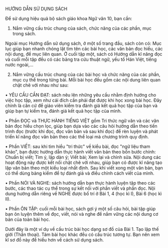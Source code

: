 HƯỚNG DẪN SỬ DỤNG SÁCH

Để sử dụng hiệu quả bộ sách giáo khoa Ngữ văn 10, bạn cần:

1. Nắm vững cấu trúc chung của sách, chức năng của các phần, mục trong sách.

Ngoài mục Hướng dẫn sử dụng sách, ở một số trang đầu, sách còn có: Mục lục giúp bạn nhanh chóng lật tìm tên các bài học, các văn bản đọc hiểu, các nội dung, để mục liên quan. Ở cuối tập một, sách có Hướng dẫn kĩ năng đọc và cuối mỗi tập đều có các bảng tra cứu thuật ngữ, yếu tố Hán Việt, tiếng nước ngoài,...

2. Nắm vững cấu trúc chung của các bài học và chức năng của các phần, mục cụ thể trong từng bài. Mỗi bài học đều gồm các nội dung liên quan chặt chẽ với nhau như sau:

• YÊU CẦU CẦN ĐẠT: sách nêu lên những yêu cầu nhằm định hướng cho việc học tập, xem như cái đích cần phải đạt được khi học xong bài học. Đây chính là căn cứ để giáo viên kiểm tra đánh giá kết quả học tập của bạn và giúp bạn tự kiểm tra, đánh giá kết quả học tập của mình.

• Phần ĐỌC và THỰC HÀNH TIẾNG VIỆT gồm Tri thức ngữ văn và các văn bản đọc hiểu chọn lọc, giúp bạn dựa vào các câu hỏi hướng dẫn theo tiến trình đọc (trước khi đọc, đọc văn bản và sau khi đọc) để rèn luyện và phát triển kĩ năng đọc văn bản theo các thể loại mà chương trình quy định.

• Phần VIẾT: sau khi tìm hiểu "tri thức" về kiểu bài, đọc "ngữ liệu tham khảo", bạn được hướng dẫn thực hành viết văn bản theo bốn bước chính: Chuẩn bị viết; Tìm ý, lập dàn ý; Viết bài; Xem lại và chỉnh sửa. Nội dung các hoạt động này được kết nối chặt chẽ với nhau, giúp bạn có được kĩ năng tạo lập văn bản theo một kiểu loại nhất định. Sau khi viết xong một văn bản, bạn có thể dùng bảng kiểm để tự đánh giá và điều chỉnh cách viết của mình.

• Phần NÓI VÀ NGHE: sách hướng dẫn bạn thực hành luyện tập theo các bước, các thao tác cụ thể trong sự kết nối với phần viết và phần đọc. Nội dung hướng dẫn riêng về NGHE được bố trí ở Bài 1, 4 (học kì I), Bài 6 (học kì II).

• Phần ÔN TẬP: cuối mỗi bài học, sách gợi ý một số câu hỏi, bài tập giúp bạn ôn luyện thêm về đọc, viết, nói và nghe để nắm vững các nội dung cơ bản của toàn bài học.

Dưới đây là một ví dụ về cấu trúc bài học dạng sơ đồ của Bài 1. Tạo lập thế giới (Thần thoại). Tám bài học khác đều có cấu trúc tương tự. Bạn nên xem kĩ sơ đồ này để hiểu hơn về cách sử dụng sách.